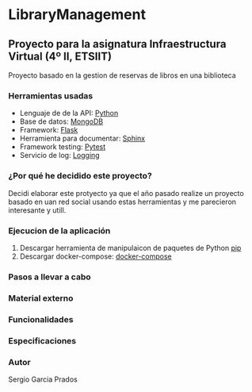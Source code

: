 # LibraryManagement

## Proyecto para la asignatura Infraestructura Virtual (4º II, ETSIIT)
Proyecto basado en la gestion de reservas de libros en una biblioteca

### Herramientas usadas
* Lenguaje de de la API: [Python](https://www.python.org)
* Base de datos: [MongoDB](https://www.mongodb.com/es)
* Framework: [Flask](https://palletsprojects.com/p/flask/)
* Herramienta para documentar: [Sphinx](http://www.sphinx-doc.org/en/master/contents.html)
* Framework testing: [Pytest](https://docs.pytest.org/en/latest/contents.html)
* Servicio de log: [Logging](https://realpython.com/python-logging/#the-logging-module)

### ¿Por qué he decidido este proyecto?
Decidi elaborar este protyecto ya que el año pasado realize un proyecto basado en uan red social usando estas herramientas y me parecieron interesante y utill.

### Ejecucion de la aplicación
1. Descargar herramienta de manipulaicon de paquetes de Python [pip](https://pip.pypa.io/en/stable/installing/)
2. Descargar docker-compose: [docker-compose](https://docs.docker.com/compose/install/)

### Pasos a llevar a cabo

### Material externo

### Funcionalidades

### Especificaciones

### Autor
Sergio Garcia Prados
